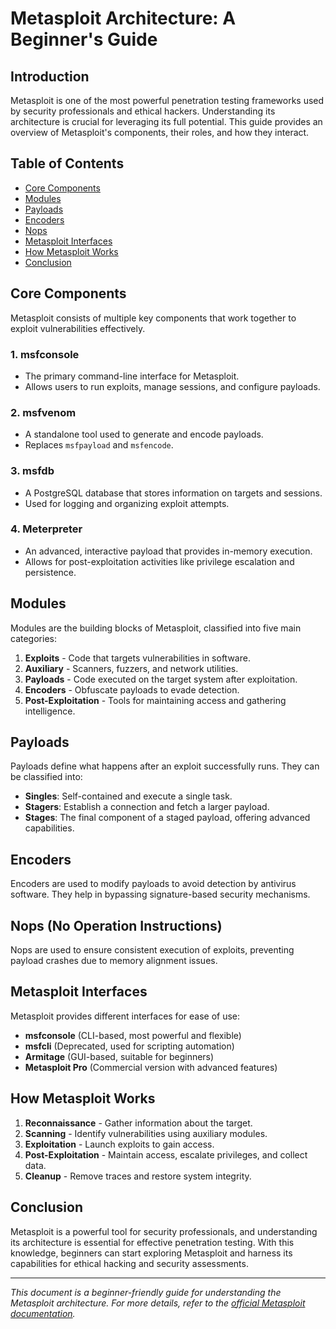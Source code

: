 # Metasploit Architecture: A Beginner's Guide

## Introduction
Metasploit is one of the most powerful penetration testing frameworks used by security professionals and ethical hackers. Understanding its architecture is crucial for leveraging its full potential. This guide provides an overview of Metasploit's components, their roles, and how they interact.

## Table of Contents
- [Core Components](#core-components)
- [Modules](#modules)
- [Payloads](#payloads)
- [Encoders](#encoders)
- [Nops](#nops)
- [Metasploit Interfaces](#metasploit-interfaces)
- [How Metasploit Works](#how-metasploit-works)
- [Conclusion](#conclusion)

## Core Components
Metasploit consists of multiple key components that work together to exploit vulnerabilities effectively.

### 1. **msfconsole**
   - The primary command-line interface for Metasploit.
   - Allows users to run exploits, manage sessions, and configure payloads.

### 2. **msfvenom**
   - A standalone tool used to generate and encode payloads.
   - Replaces `msfpayload` and `msfencode`.

### 3. **msfdb**
   - A PostgreSQL database that stores information on targets and sessions.
   - Used for logging and organizing exploit attempts.

### 4. **Meterpreter**
   - An advanced, interactive payload that provides in-memory execution.
   - Allows for post-exploitation activities like privilege escalation and persistence.

## Modules
Modules are the building blocks of Metasploit, classified into five main categories:

1. **Exploits** - Code that targets vulnerabilities in software.
2. **Auxiliary** - Scanners, fuzzers, and network utilities.
3. **Payloads** - Code executed on the target system after exploitation.
4. **Encoders** - Obfuscate payloads to evade detection.
5. **Post-Exploitation** - Tools for maintaining access and gathering intelligence.

## Payloads
Payloads define what happens after an exploit successfully runs. They can be classified into:

- **Singles**: Self-contained and execute a single task.
- **Stagers**: Establish a connection and fetch a larger payload.
- **Stages**: The final component of a staged payload, offering advanced capabilities.

## Encoders
Encoders are used to modify payloads to avoid detection by antivirus software. They help in bypassing signature-based security mechanisms.

## Nops (No Operation Instructions)
Nops are used to ensure consistent execution of exploits, preventing payload crashes due to memory alignment issues.

## Metasploit Interfaces
Metasploit provides different interfaces for ease of use:

- **msfconsole** (CLI-based, most powerful and flexible)
- **msfcli** (Deprecated, used for scripting automation)
- **Armitage** (GUI-based, suitable for beginners)
- **Metasploit Pro** (Commercial version with advanced features)

## How Metasploit Works
1. **Reconnaissance** - Gather information about the target.
2. **Scanning** - Identify vulnerabilities using auxiliary modules.
3. **Exploitation** - Launch exploits to gain access.
4. **Post-Exploitation** - Maintain access, escalate privileges, and collect data.
5. **Cleanup** - Remove traces and restore system integrity.

## Conclusion
Metasploit is a powerful tool for security professionals, and understanding its architecture is essential for effective penetration testing. With this knowledge, beginners can start exploring Metasploit and harness its capabilities for ethical hacking and security assessments.

---

_This document is a beginner-friendly guide for understanding the Metasploit architecture. For more details, refer to the [official Metasploit documentation](https://docs.rapid7.com/metasploit/)._
